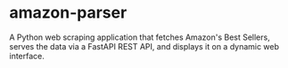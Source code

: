 # amazon-parser
A Python web scraping application that fetches Amazon's Best Sellers, serves the data via a FastAPI REST API, and displays it on a dynamic web interface.
